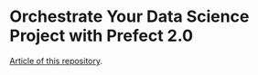 # Orchestrate Your Data Science Project with Prefect 2.0

[Article of this repository](https://medium.com/the-prefect-blog/orchestrate-your-data-science-project-with-prefect-2-0-4118418fd7ce).
